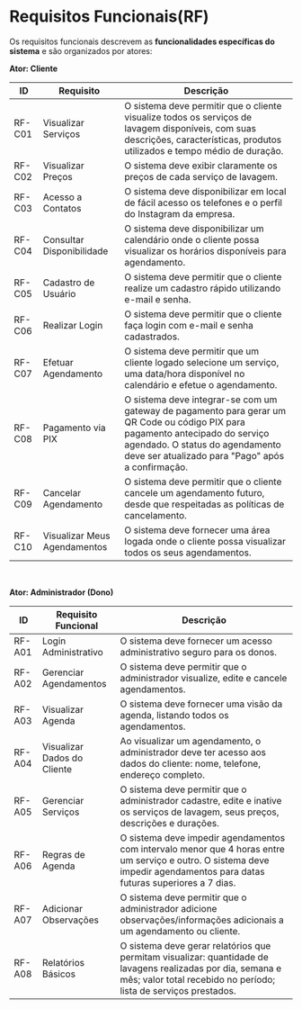 # Requisitos Funcionais(RF)
Os requisitos funcionais descrevem as **funcionalidades específicas do sistema** e são organizados por atores:
<br>

**Ator: Cliente**

| ID      | Requisito                 | Descrição                                                                 |
|---------|---------------------------|---------------------------------------------------------------------------|
| RF-C01  | Visualizar Serviços       | O sistema deve permitir que o cliente visualize todos os serviços de lavagem disponíveis, com suas descrições, características, produtos utilizados e tempo médio de duração. |
| RF-C02  | Visualizar Preços         | O sistema deve exibir claramente os preços de cada serviço de lavagem.     |
| RF-C03  | Acesso a Contatos         | O sistema deve disponibilizar em local de fácil acesso os telefones e o perfil do Instagram da empresa. |
| RF-C04  | Consultar Disponibilidade | O sistema deve disponibilizar um calendário onde o cliente possa visualizar os horários disponíveis para agendamento. |
| RF-C05  | Cadastro de Usuário       | O sistema deve permitir que o cliente realize um cadastro rápido utilizando e-mail e senha. |
| RF-C06  | Realizar Login            | O sistema deve permitir que o cliente faça login com e-mail e senha cadastrados. |
| RF-C07  | Efetuar Agendamento       | O sistema deve permitir que um cliente logado selecione um serviço, uma data/hora disponível no calendário e efetue o agendamento. |
| RF-C08  | Pagamento via PIX         | O sistema deve integrar-se com um gateway de pagamento para gerar um QR Code ou código PIX para pagamento antecipado do serviço agendado. O status do agendamento deve ser atualizado para "Pago" após a confirmação. |
| RF-C09  | Cancelar Agendamento      | O sistema deve permitir que o cliente cancele um agendamento futuro, desde que respeitadas as políticas de cancelamento. |
| RF-C10  | Visualizar Meus Agendamentos | O sistema deve fornecer uma área logada onde o cliente possa visualizar todos os seus agendamentos. |

<br>

**Ator: Administrador (Dono)**

| ID      | Requisito Funcional     | Descrição                                                                 |
|---------|-------------------------|---------------------------------------------------------------------------|
| RF-A01  | Login Administrativo    | O sistema deve fornecer um acesso administrativo seguro para os donos.    |
| RF-A02  | Gerenciar Agendamentos  | O sistema deve permitir que o administrador visualize, edite e cancele agendamentos. |
| RF-A03  | Visualizar Agenda       | O sistema deve fornecer uma visão da agenda, listando todos os agendamentos. |
| RF-A04  | Visualizar Dados do Cliente | Ao visualizar um agendamento, o administrador deve ter acesso aos dados do cliente: nome, telefone, endereço completo. |
| RF-A05  | Gerenciar Serviços      | O sistema deve permitir que o administrador cadastre, edite e inative os serviços de lavagem, seus preços, descrições e durações. |
| RF-A06  | Regras de Agenda        | O sistema deve impedir agendamentos com intervalo menor que 4 horas entre um serviço e outro. O sistema deve impedir agendamentos para datas futuras superiores a 7 dias. |
| RF-A07  | Adicionar Observações   | O sistema deve permitir que o administrador adicione observações/informações adicionais a um agendamento ou cliente. |
| RF-A08  | Relatórios Básicos      | O sistema deve gerar relatórios que permitam visualizar: quantidade de lavagens realizadas por dia, semana e mês; valor total recebido no período; lista de serviços prestados. |


